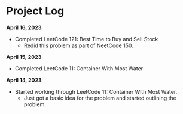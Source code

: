 # Project Log

**April 16, 2023**
- Completed LeetCode 121: Best Time to Buy and Sell Stock
  - Redid this problem as part of NeetCode 150.

**April 15, 2023**
- Completed LeetCode 11: Container With Most Water

**April 14, 2023**

- Started working through LeetCode 11: Container With Most Water.
  - Just got a basic idea for the problem and started outlining the problem.